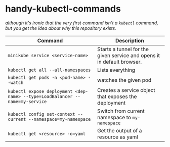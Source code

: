 # handy-kubectl-commands

_although it's ironic that the very first command isn't a `kubectl` command, but you get the idea about why this repository exists._

| Command | Description |
| ------- | ----------- |
| `minikube service <service-name>` | Starts a tunnel for the given service and opens it in default browser. |
| `kubectl get all --all-namespaces` | Lists everything	|
| `kubectl get pods -n <pod-name> --watch` | watches the given pod |
| `kubectl expose deployment <dep-name> --type=LoadBalancer --name=my-service` | Creates a service object that exposes the deployment | 
| `kubectl config set-context --current --namespace=my-namespace` | Switch from current namespace to `my-namespace` |
| `kubectl get <resource> -o=yaml` | Get the output of a resource as yaml |
